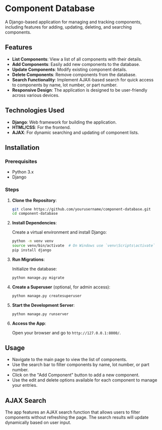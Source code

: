 # Component Database

A Django-based application for managing and tracking components, including features for adding, updating, deleting, and searching components.

## Features

- **List Components**: View a list of all components with their details.
- **Add Components**: Easily add new components to the database.
- **Update Components**: Modify existing component details.
- **Delete Components**: Remove components from the database.
- **Search Functionality**: Implement AJAX-based search for quick access to components by name, lot number, or part number.
- **Responsive Design**: The application is designed to be user-friendly across various devices.

## Technologies Used

- **Django**: Web framework for building the application.
- **HTML/CSS**: For the frontend.
- **AJAX**: For dynamic searching and updating of component lists.

## Installation

### Prerequisites

- Python 3.x
- Django

### Steps

1. **Clone the Repository**:

   ```bash
   git clone https://github.com/yourusername/component-database.git
   cd component-database
   ```

2. **Install Dependencies**:

   Create a virtual environment and install Django:

   ```bash
   python -m venv venv
   source venv/bin/activate  # On Windows use `venv\Scripts\activate`
   pip install django
   ```

3. **Run Migrations**:

   Initialize the database:

   ```bash
   python manage.py migrate
   ```

4. **Create a Superuser** (optional, for admin access):

   ```bash
   python manage.py createsuperuser
   ```

5. **Start the Development Server**:

   ```bash
   python manage.py runserver
   ```

6. **Access the App**:

   Open your browser and go to `http://127.0.0.1:8000/`.

## Usage

- Navigate to the main page to view the list of components.
- Use the search bar to filter components by name, lot number, or part number.
- Click on the "Add Component" button to add a new component.
- Use the edit and delete options available for each component to manage your entries.

## AJAX Search

The app features an AJAX search function that allows users to filter components without refreshing the page. The search results will update dynamically based on user input.

